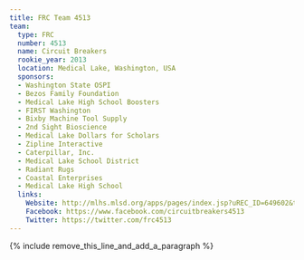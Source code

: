 ```yaml
---
title: FRC Team 4513
team:
  type: FRC
  number: 4513
  name: Circuit Breakers
  rookie_year: 2013
  location: Medical Lake, Washington, USA
  sponsors:
  - Washington State OSPI
  - Bezos Family Foundation
  - Medical Lake High School Boosters
  - FIRST Washington
  - Bixby Machine Tool Supply
  - 2nd Sight Bioscience
  - Medical Lake Dollars for Scholars
  - Zipline Interactive
  - Caterpillar, Inc.
  - Medical Lake School District
  - Radiant Rugs
  - Coastal Enterprises
  - Medical Lake High School
  links:
    Website: http://mlhs.mlsd.org/apps/pages/index.jsp?uREC_ID=649602&type=d&pREC_ID=1106935
    Facebook: https://www.facebook.com/circuitbreakers4513
    Twitter: https://twitter.com/frc4513
---
```


{% include remove_this_line_and_add_a_paragraph %}